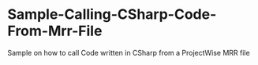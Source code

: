 # Sample-Calling-CSharp-Code-From-Mrr-File
Sample on how to call Code written in CSharp from a ProjectWise MRR file
